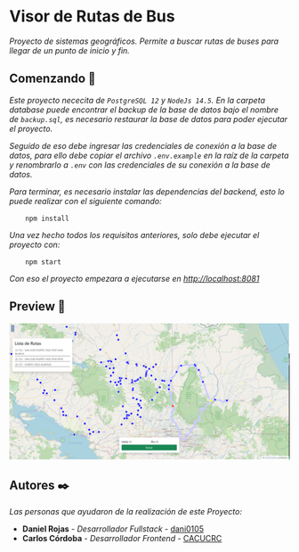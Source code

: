 # Visor de Rutas de Bus
_Proyecto de sistemas geográficos. Permite a buscar rutas de buses para llegar de un punto de inicio y fin._

## Comenzando 🚀

_Este proyecto nececita de `PostgreSQL 12`  y `NodeJs 14.5`. En la carpeta database puede encontrar el backup de la base de datos bajo el nombre de `backup.sql`, es necesario restaurar la base de datos para poder ejecutar el proyecto._

_Seguido de eso debe ingresar las credenciales de conexión a la base de datos, para ello debe copiar el archivo `.env.example` en la raíz de la carpeta y renombrarlo a `.env` con las credenciales de su conexión a la base de datos._

_Para terminar, es necesario instalar las dependencias del backend, esto lo puede realizar con el siguiente comando:_
```console
    npm install
```

_Una vez hecho todos los requisitos anteriores, solo debe ejecutar el proyecto con:_
```console
    npm start
```
_Con eso el proyecto empezara a ejecutarse en [http://localhost:8081](http://localhost:8081/)_

## Preview 👀

![Drag Racing](/public/assets/images/preview.png)

## Autores ✒️

_Las personas que ayudaron de la realización de este Proyecto:_

* **Daniel Rojas** - *Desarrollador Fullstack* - [dani0105](https://github.com/dani0105)
* **Carlos Córdoba** - *Desarrollador Frontend* - [CACUCRC](https://github.com/CACUCRC)
